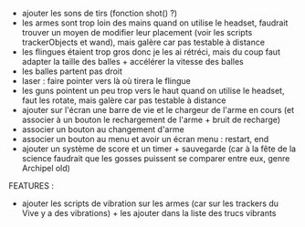 - ajouter les sons de tirs (fonction shot() ?)
- les armes sont trop loin des mains quand on utilise le headset, faudrait trouver un moyen de modifier leur placement (voir les scripts trackerObjects et wand), mais galère car pas testable à distance
- les flingues étaient trop gros donc je les ai rétréci, mais du coup faut adapter la taille des balles + accélérer la vitesse des balles
- les balles partent pas droit
- laser : faire pointer vers là où tirera le flingue
- les guns pointent un peu trop vers le haut quand on utilise le headset, faut les rotate, mais galère car pas testable à distance
- ajouter sur l'écran une barre de vie et le chargeur de l'arme en cours (et associer à un bouton le rechargement de l'arme + bruit de recharge)
- associer un bouton au changement d'arme
- associer un bouton au menu et avoir un écran menu : restart, end
- ajouter un système de score et un timer + sauvegarde (car à la fête de la science faudrait que les gosses puissent se comparer entre eux, genre Archipel old)

FEATURES :
- ajouter les scripts de vibration sur les armes (car sur les trackers du Vive y a des vibrations) + les ajouter dans la liste des trucs vibrants
